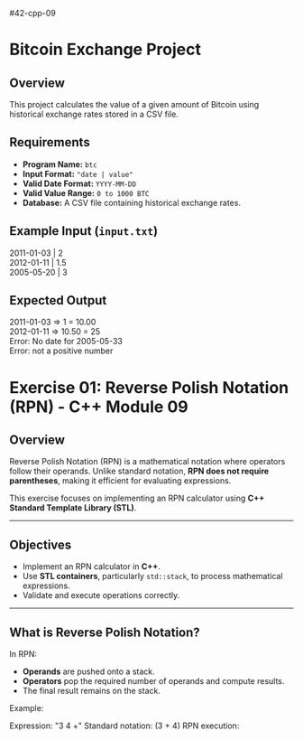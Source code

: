 #42-cpp-09

# Bitcoin Exchange Project

## Overview
This project calculates the value of a given amount of Bitcoin using historical exchange rates stored in a CSV file.

## Requirements
- **Program Name:** `btc`
- **Input Format:** `"date | value"`
- **Valid Date Format:** `YYYY-MM-DD`
- **Valid Value Range:** `0 to 1000 BTC`
- **Database:** A CSV file containing historical exchange rates.

## Example Input (`input.txt`)
2011-01-03 | 2 <br/>
2012-01-11 | 1.5 <br/>
2005-05-20 | 3 <br/>

## Expected Output
2011-01-03 => 1 = 10.00 <br/>
2012-01-11 => 10.50 = 25 <br/>
Error: No date for 2005-05-33 <br/>
Error: not a positive number <br/>


# **Exercise 01: Reverse Polish Notation (RPN) - C++ Module 09**

## **Overview**
Reverse Polish Notation (RPN) is a mathematical notation where operators follow their operands. Unlike standard notation, **RPN does not require parentheses**, making it efficient for evaluating expressions.

This exercise focuses on implementing an RPN calculator using **C++ Standard Template Library (STL)**.

---

## **Objectives**
- Implement an RPN calculator in **C++**.
- Use **STL containers**, particularly `std::stack`, to process mathematical expressions.
- Validate and execute operations correctly.

---

## **What is Reverse Polish Notation?**
In RPN:
- **Operands** are pushed onto a stack.
- **Operators** pop the required number of operands and compute results.
- The final result remains on the stack.

Example:

Expression: "3 4 +" Standard notation: (3 + 4) RPN execution:

